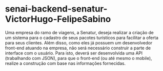 # senai-backend-senatur-VictorHugo-FelipeSabino
Uma empresa do ramo de viagens, a Senatur, deseja realizar a criação de um sistema para o cadastro de seus pacotes turísticos para facilitar a oferta para seus clientes. Além disso, como eles já possuem um desenvolvedor front-end atuando na empresa, não será necessário construir a parte de interface com o usuário. Para isto, deverá ser desenvolvida uma API (trabalhando com JSON), para que o front-end (ou até mesmo o mobile), realize a construção com base nas informações fornecidas.

